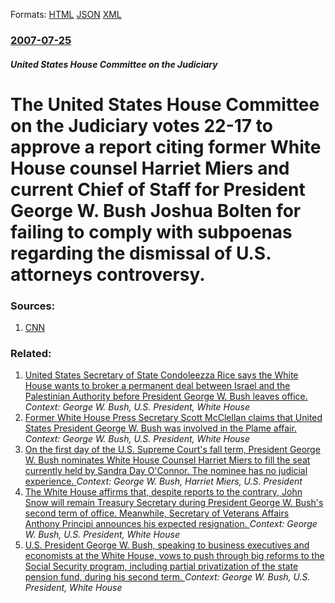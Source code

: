 
Formats: [HTML](/news/2007/07/25/the-united-states-house-committee-on-the-judiciary-votes-22-17-to-approve-a-report-citing-former-white-house-counsel-harriet-miers-and-curr.html)  [JSON](/news/2007/07/25/the-united-states-house-committee-on-the-judiciary-votes-22-17-to-approve-a-report-citing-former-white-house-counsel-harriet-miers-and-curr.json)  [XML](/news/2007/07/25/the-united-states-house-committee-on-the-judiciary-votes-22-17-to-approve-a-report-citing-former-white-house-counsel-harriet-miers-and-curr.xml)  

### [2007-07-25](/news/2007/07/25/index.md)

##### United States House Committee on the Judiciary
#  The United States House Committee on the Judiciary votes 22-17 to approve a report citing former White House counsel Harriet Miers and current Chief of Staff for President George W. Bush Joshua Bolten for failing to comply with subpoenas regarding the dismissal of U.S. attorneys controversy. 




### Sources:

1. [CNN](http://edition.cnn.com/2007/POLITICS/07/25/house.contempt/)

### Related:

1. [ United States Secretary of State Condoleezza Rice says the White House wants to broker a permanent deal between Israel and the Palestinian Authority before President George W. Bush leaves office. ](/news/2007/11/21/united-states-secretary-of-state-condoleezza-rice-says-the-white-house-wants-to-broker-a-permanent-deal-between-israel-and-the-palestinian.md) _Context: George W. Bush, U.S. President, White House_
2. [ Former White House Press Secretary Scott McClellan claims that United States President George W. Bush was involved in the Plame affair. ](/news/2007/11/21/former-white-house-press-secretary-scott-mcclellan-claims-that-united-states-president-george-w-bush-was-involved-in-the-plame-affair.md) _Context: George W. Bush, U.S. President, White House_
3. [ On the first day of the U.S. Supreme Court's fall term, President George W. Bush nominates White House Counsel Harriet Miers to fill the seat currently held by Sandra Day O'Connor. The nominee has no judicial experience. ](/news/2005/10/3/on-the-first-day-of-the-u-s-supreme-court-s-fall-term-president-george-w-bush-nominates-white-house-counsel-harriet-miers-to-fill-the-se.md) _Context: George W. Bush, Harriet Miers, U.S. President_
4. [ The White House affirms that, despite reports to the contrary, John Snow will remain Treasury Secretary during President George W. Bush's second term of office. Meanwhile, Secretary of Veterans Affairs Anthony Principi announces his expected resignation. ](/news/2004/12/8/the-white-house-affirms-that-despite-reports-to-the-contrary-john-snow-will-remain-treasury-secretary-during-president-george-w-bush-s-s.md) _Context: George W. Bush, U.S. President, White House_
5. [ U.S. President George W. Bush, speaking to business executives and economists at the White House, vows to push through big reforms to the Social Security program, including partial privatization of the state pension fund, during his second term. ](/news/2004/12/17/u-s-president-george-w-bush-speaking-to-business-executives-and-economists-at-the-white-house-vows-to-push-through-big-reforms-to-the-s.md) _Context: George W. Bush, U.S. President, White House_
